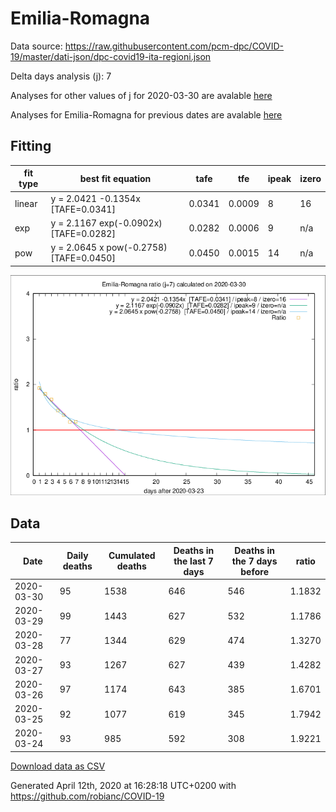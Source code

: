 # Emilia-Romagna

Data source: https://raw.githubusercontent.com/pcm-dpc/COVID-19/master/dati-json/dpc-covid19-ita-regioni.json

Delta days analysis (j): 7

Analyses for other values of j for 2020-03-30 are avalable [here](../README.md)

Analyses for Emilia-Romagna for previous dates are avalable [here](../../README.md)

## Fitting 
|fit type|best fit equation|tafe|tfe|ipeak|izero|
|-------|-----|--------|------|---|---|
|linear|y = 2.0421 -0.1354x  [TAFE=0.0341]|0.0341|0.0009|8|16|
|exp|y = 2.1167 exp(-0.0902x)  [TAFE=0.0282]|0.0282|0.0006|9|n/a|
|pow|y = 2.0645 x pow(-0.2758)  [TAFE=0.0450]|0.0450|0.0015|14|n/a|

![Plot](COVID-19_emilia-romagna_j7_2020-03-30.png)

## Data
|Date|Daily deaths|Cumulated deaths|Deaths in the last 7 days|Deaths in the 7 days before|ratio|
|----|----------|-----------|-------|--------------------|-----|
|2020-03-30|95|1538|646|546|1.1832|
|2020-03-29|99|1443|627|532|1.1786|
|2020-03-28|77|1344|629|474|1.3270|
|2020-03-27|93|1267|627|439|1.4282|
|2020-03-26|97|1174|643|385|1.6701|
|2020-03-25|92|1077|619|345|1.7942|
|2020-03-24|93|985|592|308|1.9221|

[Download data as CSV](COVID-19_emilia-romagna_j7_2020-03-30.csv)

Generated April 12th, 2020 at 16:28:18 UTC+0200 with https://github.com/robianc/COVID-19
